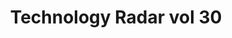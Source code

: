 ---
key: radar-vol-30_azure
title: Technology Radar vol 30
description: Thoughtworks Technology Radar, volume 30
source: https://thoughtworks.com/radar
path: blips_vol_30_openai.kb
provider: openai
sample_question: "I build a lot of Microservices, what's interesting for me?"
---